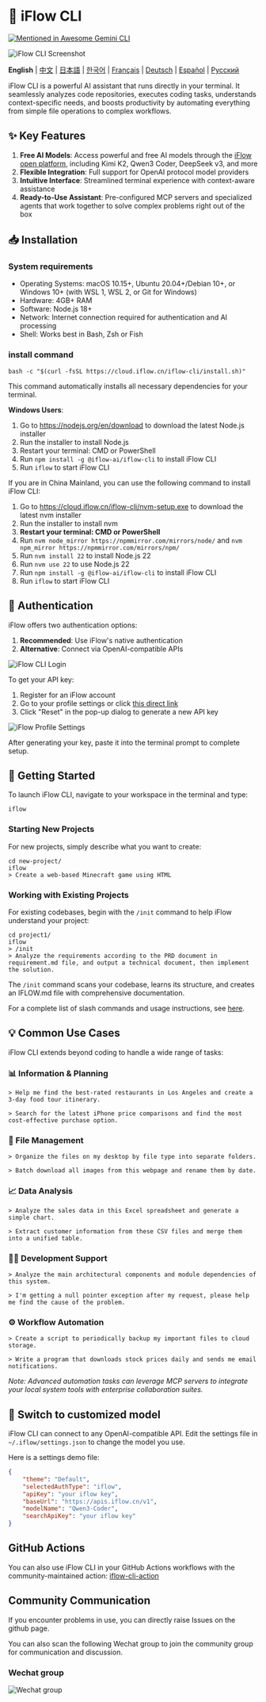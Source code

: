 # 🤖 iFlow CLI

[![Mentioned in Awesome Gemini CLI](https://awesome.re/mentioned-badge.svg)](https://github.com/Piebald-AI/awesome-gemini-cli)

![iFlow CLI Screenshot](./assets/iflow-cli.jpg)

**English** | [中文](README_CN.md) | [日本語](README_JA.md) | [한국어](README_KO.md) | [Français](README_FR.md) | [Deutsch](README_DE.md) | [Español](README_ES.md) | [Русский](README_RU.md)

iFlow CLI is a powerful AI assistant that runs directly in your terminal. It seamlessly analyzes code repositories, executes coding tasks, understands context-specific needs, and boosts productivity by automating everything from simple file operations to complex workflows.

## ✨ Key Features

1. **Free AI Models**: Access powerful and free AI models through the [iFlow open platform](https://docs.iflow.cn/en/docs), including Kimi K2, Qwen3 Coder, DeepSeek v3, and more
2. **Flexible Integration**: Full support for OpenAI protocol model providers
3. **Intuitive Interface**: Streamlined terminal experience with context-aware assistance
4. **Ready-to-Use Assistant**: Pre-configured MCP servers and specialized agents that work together to solve complex problems right out of the box

## 📥 Installation

### System requirements
- Operating Systems: macOS 10.15+, Ubuntu 20.04+/Debian 10+, or Windows 10+ (with WSL 1, WSL 2, or Git for Windows)
- Hardware: 4GB+ RAM
- Software: Node.js 18+
- Network: Internet connection required for authentication and AI processing
- Shell: Works best in Bash, Zsh or Fish

### install command
```shell
bash -c "$(curl -fsSL https://cloud.iflow.cn/iflow-cli/install.sh)"
```

This command automatically installs all necessary dependencies for your terminal.

**Windows Users**:
1. Go to https://nodejs.org/en/download to download the latest Node.js installer
2. Run the installer to install Node.js
3. Restart your terminal: CMD or PowerShell
4. Run `npm install -g @iflow-ai/iflow-cli` to install iFlow CLI
5. Run `iflow` to start iFlow CLI

If you are in China Mainland, you can use the following command to install iFlow CLI:
1. Go to https://cloud.iflow.cn/iflow-cli/nvm-setup.exe to download the latest nvm installer
2. Run the installer to install nvm
3. **Restart your terminal: CMD or PowerShell**
4. Run `nvm node_mirror https://npmmirror.com/mirrors/node/` and `nvm npm_mirror https://npmmirror.com/mirrors/npm/`
5. Run `nvm install 22` to install Node.js 22
6. Run `nvm use 22` to use Node.js 22
7. Run `npm install -g @iflow-ai/iflow-cli` to install iFlow CLI
8. Run `iflow` to start iFlow CLI


## 🔑 Authentication

iFlow offers two authentication options:

1. **Recommended**: Use iFlow's native authentication
2. **Alternative**: Connect via OpenAI-compatible APIs

![iFlow CLI Login](./assets/login.jpg)

To get your API key:
1. Register for an iFlow account
2. Go to your profile settings or click [this direct link](https://iflow.cn/?open=setting)
3. Click "Reset" in the pop-up dialog to generate a new API key

![iFlow Profile Settings](./assets/profile-settings.jpg)

After generating your key, paste it into the terminal prompt to complete setup.

## 🚀 Getting Started

To launch iFlow CLI, navigate to your workspace in the terminal and type:

```shell
iflow
```

### Starting New Projects

For new projects, simply describe what you want to create:

```shell
cd new-project/
iflow
> Create a web-based Minecraft game using HTML
```

### Working with Existing Projects

For existing codebases, begin with the `/init` command to help iFlow understand your project:

```shell
cd project1/
iflow
> /init
> Analyze the requirements according to the PRD document in requirement.md file, and output a technical document, then implement the solution.
```

The `/init` command scans your codebase, learns its structure, and creates an IFLOW.md file with comprehensive documentation.

For a complete list of slash commands and usage instructions, see [here](./i18/en/commands.md).

## 💡 Common Use Cases

iFlow CLI extends beyond coding to handle a wide range of tasks:

### 📊 Information & Planning

```text
> Help me find the best-rated restaurants in Los Angeles and create a 3-day food tour itinerary.
```

```text
> Search for the latest iPhone price comparisons and find the most cost-effective purchase option.
```

### 📁 File Management

```text
> Organize the files on my desktop by file type into separate folders.
```

```text
> Batch download all images from this webpage and rename them by date.
```

### 📈 Data Analysis

```text
> Analyze the sales data in this Excel spreadsheet and generate a simple chart.
```

```text
> Extract customer information from these CSV files and merge them into a unified table.
```

### 👨‍💻 Development Support

```text
> Analyze the main architectural components and module dependencies of this system.
```

```text
> I'm getting a null pointer exception after my request, please help me find the cause of the problem.
```

### ⚙️ Workflow Automation

```text
> Create a script to periodically backup my important files to cloud storage.
```

```text
> Write a program that downloads stock prices daily and sends me email notifications.
```

*Note: Advanced automation tasks can leverage MCP servers to integrate your local system tools with enterprise collaboration suites.*

## 🔧 Switch to customized model

iFlow CLI can connect to any OpenAI-compatible API. Edit the settings file in `~/.iflow/settings.json` to change the model you use.

Here is a settings demo file:
```json
{
    "theme": "Default",
    "selectedAuthType": "iflow",
    "apiKey": "your iflow key",
    "baseUrl": "https://apis.iflow.cn/v1",
    "modelName": "Qwen3-Coder",
    "searchApiKey": "your iflow key"
}
```

## GitHub Actions

You can also use iFlow CLI in your GitHub Actions workflows with the community-maintained action: [iflow-cli-action](https://github.com/vibe-ideas/iflow-cli-action)

## Community Communication
If you encounter problems in use, you can directly raise Issues on the github page.

You can also scan the following Wechat group to join the community group for communication and discussion.

### Wechat group
![Wechat group](./assets/iflow-wechat.jpg)
